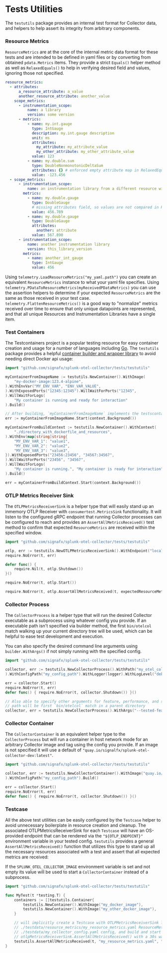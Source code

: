 # Tests Utilities

The `testutils` package provides an internal test format for Collector data, and helpers to help assert its integrity
from arbitrary components.

### Resource Metrics

`ResourceMetrics` are at the core of the internal metric data format for these tests and are intended to be defined
in yaml files or by converting from obtained `pdata.Metrics` items.  They provide a strict `Equals()` helper method as
well as `RelaxedEquals()` to help in verifying desired field and values, ignoring those not specified.

```yaml
resource_metrics:
  - attributes:
      a_resource_attribute: a_value
      another_resource_attribute: another_value
    scope_metrics:
      - instrumentation_scope:
          name: a library
          version: some version
      - metrics:
          - name: my.int.gauge
            type: IntGauge
            description: my.int.gauge description
            unit: ms
            attributes:
              my_attribute: my_attribute_value
              my_other_attribute: my_other_attribute_value
            value: 123
          - name: my.double.sum
            type: DoubleNonmonotonicDeltaSum
            attributes: {} # enforced empty attribute map in RelaxedEquals() (only point with no attributes matches)
            value: -123.456
  - scope_metrics:
      - instrumentation_scope:
          name: an instrumentation library from a different resource without attributes
        metrics:
          - name: my.double.gauge
            type: DoubleGauge
            # missing attributes field, so values are not compared in RelaxedEquals() (any attribute values are accepted)
            value: 456.789
          - name: my.double.gauge
            type: DoubleGauge
            attributes:
              another: attribute
            value: 567.890
      - instrumentation_scope:
          name: another instrumentation library
          version: this_library_version
        metrics:
          - name: another_int_gauge
            type: IntGauge
            value: 456
```

Using `telemetry.LoadResourceMetrics("my_yaml.path")` you can create an equivalent `ResourceMetrics` instance to what your yaml file specifies.
Using `telemetry.PDataToResourceMetrics(myReceivedPDataMetrics)` you can use the assertion helpers to determine if your expected
`ResourceMetrics` are the same as those received in your test case. `telemetry.FlattenResourceMetrics()` is a good way to "normalize"
metrics received over time to ensure that only unique datapoints are represented, and that all unique Resources and
Instrumentation Libraries have a single item.

### Test Containers

The Testcontainers project is a popular testing resource for easy container creation and usage for a number of languages
including [Go](https://github.com/testcontainers/testcontainers-go).  The `testutils` package provides a helpful [container
builder and wrapper library](./container.go) to avoid needing direct Docker api usage:

```go
import "github.com/signafx/splunk-otel-collector/tests/testutils"

myContainerFromImageName := testutils.NewContainer().WithImage(
	"my-docker-image:123.4-alpine",
).WithEnvVar("MY_ENV_VAR", "ENV_VAR_VALUE",
).WithExposedPorts("12345:12345").WillWaitForPorts("12345",
).WillWaitForLogs(
    "My container is running and ready for interaction"
).Build()

// After building, `myContainerFromImageName` implements the testscontainer.Container interface
err := myContainerFromImageName.Start(context.Background())

myContainerFromBuildContext := testutils.NewContainer().WithContext(
    "./directory_with_dockerfile_and_resources",
).WithEnv(map[string]string{
    "MY_ENV_VAR_1": "value1",
    "MY_ENV_VAR_2": "value2",
    "MY_ENV_VAR_3": "value3",
}).WithExposedPorts("23456:23456", "34567:34567",
).WillWaitForPorts("23456", "34567",
).WillWaitForLogs(
    "My container is running.", "My container is ready for interaction"
).Build()

err = myContainerFromBuildContext.Start(context.Background())
```

### OTLP Metrics Receiver Sink

The `OTLPMetricsReceiverSink` is a helper type that will easily stand up an inmemory OTLP Receiver with
`consumertest.MetricsSink` functionality.  It will listen to the configured gRPC endpoint that running Collector
processes can be configured to reach and provides an `AssertAllMetricsReceived()` test method to confirm that expected
`ResourceMetrics` are received within the specified window.

```go
import "github.com/signafx/splunk-otel-collector/tests/testutils"

otlp, err := testutils.NewOTLPMetricsReceiverSink().WithEndpoint("localhost:23456").Build()
require.NoError(t, err)

defer func() {
    require.Nil(t, otlp.Shutdown())
}()

require.NoError(t, otlp.Start())

require.NoError(t, otlp.AssertAllMetricsReceived(t, expectedResourceMetrics, 10*time.Second))
```

### Collector Process

The `CollectorProcess` is a helper type that will run the desired Collector executable as a subprocess using whatever 
config you provide.  If an executable path isn't specified via builder method, the first `bin/otelcol` match walking up
your current directory tree will be used, which can be helpful to ease test development and execution.

You can also specify the desired command line arguments using `builder.WithArgs()` if not simply running with the
specified config.

```go
import "github.com/signafx/splunk-otel-collector/tests/testutils"

collector, err := testutils.NewCollectorProcess().WithPath("my_otel_collector_path",
).WithConfigPath("my_config_path").WithLogger(logger).WithLogLevel("debug").Build()

err = collector.Start()
require.NoError(t, err)
defer func() { require.NoError(t, collector.Shutdown()) }()

// Also able to specify other arguments for feature, performance, and soak testing.
// path will be first `bin/otelcol` match in a parent directory
collector, err = testutils.NewCollectorProcess().WithArgs("--tested-feature", "--etc").Build()
```

### Collector Container

The `CollectorContainer` is an equivalent helper type to the `CollectorProcess` but will run a container in host network
mode for an arbitrary Collector image and tag using the config you provide.  If an image is not specified it will use a default
of `"quay.io/signalfx/splunk-otel-collector-dev:latest"`.

```go
import "github.com/signafx/splunk-otel-collector/tests/testutils"

collector, err := testutils.NewCollectorContainer().WithImage("quay.io/signalfx/splunk-otel-collector:latest",
).WithConfigPath("my_config_path").Build()

err = collector.Start()
require.NoError(t, err)
defer func() { require.NoError(t, collector.Shutdown()) }()
```

### Testcase

All the above test utilities can be easily configured by the `Testcase` helper to avoid unnecessary boilerplate in
resource creation and cleanup.  The associated OTLPMetricsReceiverSink for each `Testcase` will have an OS-provided
endpoint that can be rendered via the `"${OTLP_ENDPOINT}"` environment variable in your tested config. `testutils`
provides a general `AssertAllMetricsReceived()` function that utilizes this type to stand up all the necessary resources
associated with a test and assert that all expected metrics are received:

If the `SPLUNK_OTEL_COLLECTOR_IMAGE` environment variable is set and not empty its value will be used to start a
`CollectorContainer` instead of a subprocess.

```go
import "github.com/signafx/splunk-otel-collector/tests/testutils"

func MyTest(t *testing.T) {
    containers := []testutils.Container{
        testutils.NewContainer().WithImage("my_docker_image"),
        testutils.NewContainer().WithImage("my_other_docker_image"),
    }

    // will implicitly create a Testcase with OTLPMetricsReceiverSink listening at $OTLP_ENDPOINT,
    // ./testdata/resource_metrics/my_resource_metrics.yaml ResourceMetrics instance, CollectorProcess with
    // ./testdata/my_collector_config.yaml config, and build and start all specified containers before calling
    // otlpMetricsReceiverSink.AssertAllMetricsReceived() with a 30s wait duration.
    testutils.AssertAllMetricsReceived(t, "my_resource_metrics.yaml", "my_collector_config.yaml", containers)
}
```
